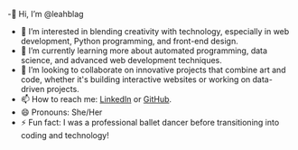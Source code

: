 -👋 Hi, I’m @leahblag  
- 👀 I’m interested in blending creativity with technology, especially in web development, Python programming, and front-end design.  
- 🌱 I’m currently learning more about automated programming, data science, and advanced web development techniques.  
- 💞️ I’m looking to collaborate on innovative projects that combine art and code, whether it's building interactive websites or working on data-driven projects.  
- 📫 How to reach me: [LinkedIn](https://leahblagbrough.com/linkedin) or [GitHub](https://github.com/leahblag).  
- 😄 Pronouns: She/Her  
- ⚡ Fun fact: I was a professional ballet dancer before transitioning into coding and technology!  
